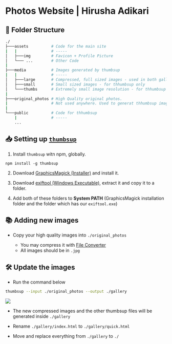 # Photos Website | Hirusha Adikari

## 📂 Folder Structure

```bash
./
├───assets          # Code for the main site
|   |               # -----
│   ├───img         # Favicon + Profile Picture
│   └─── ...        # Other Code
|
├───media           # Images generated by thumbsup
|   |               # -----
│   ├───large       # Compressed, full sized images - used in both galleries
│   ├───small       # Small sized images - for thhumbsup only
│   └───thumbs      # Extremely small image resolution - for thhumbsup only
|
├───original_photos # High Quality original photos.
|                   # Not used anywhere. Used to generat thhumbsup images
|
└───public          # Code for thhumbsup
    |               # -----
    ...
```

## 📥 Setting up [`thumbsup`](https://thumbsup.github.io/docs/)

1. Install `thumbsup` witn npm, globally.

```
npm install -g thumbsup
```

2. Download [GraphicsMagick (Installer)](https://sourceforge.net/projects/graphicsmagick/files/graphicsmagick-binaries/) and install it.

3. Download [exiftool (Windows Executable)](https://exiftool.org/), extract it and copy it to a folder.

4. Add both of these folders to **System PATH** (GraphicsMagick installation folder and the folder which has our `exiftool.exe`)

## 📚 Adding new images

- Copy your high quality images into `./original_photos`

  - You may compress it with [File Converter](https://github.com/Tichau/FileConverter)
  - All images should be in `.jpg`

## 🛠 Update the images

- Run the command below

```bash
thumbsup --input ./original_photos --output ./gallery
```

![](https://github.com/thumbsup/thumbsup/raw/master/docs/demo.gif)

- The new compressed images and the other thumbsup files will be generated inside `./gallery`

- Rename `./gallery/index.html` to `./gallery/quick.html`

- Move and replace everything from `./gallery` to `./`
